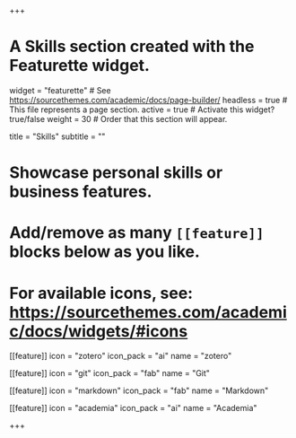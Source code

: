 +++
# A Skills section created with the Featurette widget.
widget = "featurette"  # See https://sourcethemes.com/academic/docs/page-builder/
headless = true  # This file represents a page section.
active = true  # Activate this widget? true/false
weight = 30  # Order that this section will appear.

title = "Skills"
subtitle = ""

# Showcase personal skills or business features.
#
# Add/remove as many `[[feature]]` blocks below as you like.
#
# For available icons, see: https://sourcethemes.com/academic/docs/widgets/#icons

[[feature]]
  icon = "zotero"
  icon_pack = "ai"
  name = "zotero"


  [[feature]]
  icon = "git"
  icon_pack = "fab"
  name = "Git"


  [[feature]]
  icon = "markdown"
  icon_pack = "fab"
  name = "Markdown"

  [[feature]]
  icon = "academia"
  icon_pack = "ai"
  name = "Academia"

+++
